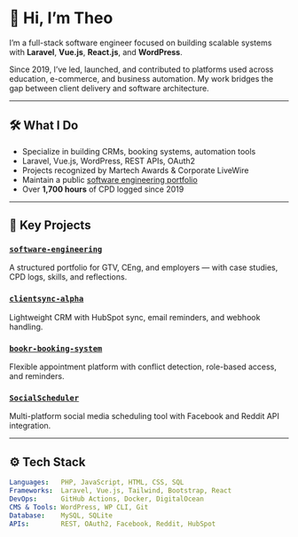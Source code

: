 # 👋 Hi, I’m Theo


I’m a full-stack software engineer focused on building scalable systems with **Laravel**, **Vue.js**, **React.js**, and **WordPress**.

Since 2019, I’ve led, launched, and contributed to platforms used across education, e-commerce, and business automation. My work bridges the gap between client delivery and software architecture.

---

## 🛠 What I Do
  
- Specialize in building CRMs, booking systems, automation tools  
- Laravel, Vue.js, WordPress, REST APIs, OAuth2  
- Projects recognized by Martech Awards & Corporate LiveWire  
- Maintain a public [software engineering portfolio](https://github.com/theo-georgewill/software-engineering)  
- Over **1,700 hours** of CPD logged since 2019  

---

## 📂 Key Projects

### [`software-engineering`](https://github.com/theo-georgewill/software-engineering)  
A structured portfolio for GTV, CEng, and employers — with case studies, CPD logs, skills, and reflections.

### [`clientsync-alpha`](https://github.com/theo-georgewill/clientsync-alpha)  
Lightweight CRM with HubSpot sync, email reminders, and webhook handling.

### [`bookr-booking-system`](https://github.com/theo-georgewill/booking-system)  
Flexible appointment platform with conflict detection, role-based access, and reminders.

### [`SocialScheduler`](https://github.com/theo-georgewill/SocialScheduler)  
Multi-platform social media scheduling tool with Facebook and Reddit API integration.

---

## ⚙️ Tech Stack

```yaml
Languages:   PHP, JavaScript, HTML, CSS, SQL
Frameworks:  Laravel, Vue.js, Tailwind, Bootstrap, React
DevOps:      GitHub Actions, Docker, DigitalOcean
CMS & Tools: WordPress, WP CLI, Git
Database:    MySQL, SQLite
APIs:        REST, OAuth2, Facebook, Reddit, HubSpot
```
